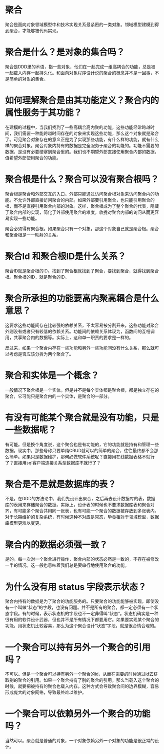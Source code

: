 # 聚合
聚合是面向对象领域模型中和技术实现关系最紧密的一类对象。领域模型建模到得到聚合，才能够被代码实现。

# 聚合是什么？是对象的集合吗？
聚合是DDD里的术语，指一些对象，他们在一起完成一组高耦合的功能，总是被一起载入内存一起持久化。和面向对象程序设计说的聚合的概念并不是一回事，不是简单的对象的集合。

# 如何理解聚合是由其功能定义？聚合内的属性服务于其功能？
在建模的过程中，当我们找到了一些高耦合高内聚的功能，这些功能经常跨越时间，我们需要一种能跨越时间存在的对象来实现这些功能，那么这个对象就是聚合了。可见聚合对象存在的意义正是为了实现那些功能，有什么样的功能，就有什么样的聚合对象。聚合对象内持有的数据是完全服务于聚合的功能的。功能不需要的数据，是没有必要硬塞到聚合里的。我们也不期望外部直接使用聚合内部的数据，值希望外部使用聚合的功能。

# 聚合根是什么？聚合可以没有聚合根吗？
聚合根是聚合和外部交互的入口。外部只能通过访问聚合根对象来访问聚合内的功能。不允许外部直接访问聚合的内部。如果外部要引用聚合，也只能引用聚合的根，而不是直接引用聚合内部的对象。这样，聚合根成为了整个聚合的代表，隐藏了聚合内部的实现，简化了外部使用聚合的难度，收拢对聚合内部的访问从而更容易实现一些功能。

聚合必须得有聚合根。如果聚合只有一个对象，那这个对象自己就是聚合根。聚合和聚合根是一一映射的关系。

# 聚合Id 和聚合根ID是什么关系？
聚合ID就是聚合根的ID。找到了聚合根就找到了聚合，要找到聚合，就得找到聚合根。聚合根的ID，就是聚合的ID。

# 聚合所承担的功能要高内聚高耦合是什么意思？
这要求这些功能间存在比较强的依赖关系，不太容易被分割开来，这些功能对聚合外则没有或者只有较低的依赖关系。功能间的依赖关系体现为，函数间的互相调用，共享聚合内的数据等。实际上，这和单一职责的要求是一样的。

反过来，如果一个聚合内存在一些功能和另外一些功能间没有什么关系，那么就可以考虑是否应该分拆为两个聚合了。

# 聚合和实体是一个概念？
一般情况下聚合根是一个实体。但是并不是每个实体都是聚合根，都是独立存在的聚合，它可能只是聚合内的一个实体，是聚合的一部分。

# 有没有可能某个聚合就是没有功能，只是一些数据呢？
有可能。但是换个角度说，这个聚合也是有功能的，它的功能就是持有和管理一些数据。现实中，那些号称只要单纯CRUD就可以的简单的聚合，往往最终都不会那么简单。如果只是数据维护，那何必做软件系统呢？直接用在线数据表格不就行了？直接用sql客户端连接关系型数据库不就行了？

# 聚合是不是就是数据库的表？
不是。在DDD的方法论中，我们先设计出聚合，之后再去设计数据库的表，数据库的表用来存储聚合的数据。实际上，设计表的时候也不要求数据库表和聚合对齐，有可能多个聚合共用同一张表，也有可能一个聚合的数据被存放到多张表内。对于长期维护的复杂系统，有时候这种不对应是常态，毕竟相对于领域模型，数据库模型更难以变更。

# 聚合内的数据必须强一致？
是的。每一次对一个聚合进行操作，聚合内部的状态必然是一致的，不存在被修改一半的情况。这一般也意味着我们总是要串行地使用聚合的功能。


# 为什么没有用 status 字段表示状态？

聚合内持有的数据是为了聚合的功能服务的。只要聚合的功能能够被实现，即使没有一个叫做“状态”的字段，也没有问题。并不是所有的聚合，都一定必须有一个状态字段。有的时候，表示状态机的字段也不一定非得叫“状态”。状态机确实是一种很有用的软件设计武器，但也并不是所有情况下都要用它。如果要实现某个聚合的功能，用状态机比较容易，那么为这个聚合设计“状态”字段，就是很合情合理的。

# 一个聚合可以持有另外一个聚合的引用吗？
不可以。但是一个聚合可以持有另外一个聚合的id，从而在需要的时候通过id去获取别的聚合的引用。如果一个聚合持有了别的聚合的引用，那么当载入这个聚合的时候，就要把被持有的聚合也载入内存。这种方式会导致聚合间的边界模糊，容易形成庞大的对象网络，导致最终难以维护。

# 一个聚合可以依赖另外一个聚合的功能吗？
当然可以。聚合就是普通的对象，一个对象依赖另外一个对象的功能是很正常的设计。